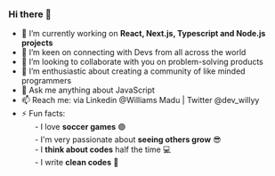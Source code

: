 ### Hi there 👋

- 🔭 I’m currently working on **React, Next.js, Typescript and Node.js projects**
- 🌱 I’m keen on connecting with Devs from all across the world
- 👯 I’m looking to collaborate with you on problem-solving products
- 🤔 I’m enthusiastic about creating a community of like minded programmers
- 💬 Ask me anything about JavaScript
- 📫 Reach me: via Linkedin @Williams Madu | Twitter @dev_willyy
- ⚡ Fun facts:  
&nbsp;&nbsp;&nbsp;&nbsp;&nbsp;&nbsp;- I love **soccer games** 🟣  
&nbsp;&nbsp;&nbsp;&nbsp;&nbsp;&nbsp;- I'm very passionate about **seeing others grow** 😎  
&nbsp;&nbsp;&nbsp;&nbsp;&nbsp;&nbsp;- I **think about codes** half the time 💻  
&nbsp;&nbsp;&nbsp;&nbsp;&nbsp;&nbsp;- I write **clean codes** 🥇
